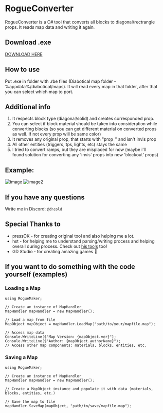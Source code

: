 # RogueConverter
RogueConverter is a C# tool that converts all blocks to diagonal/rectrangle props. It reads map data and writing it again.

## Download .exe
[DOWNLOAD HERE](https://github.com/dhcold/RogueConverter/releases/tag/exe)

## How to use
Put .exe in folder with .rbe files (Diabotical map folder - %appdata%/diabotical/maps). It will read every map in that folder, after that you can select which map to port.

## Additional info
1. It respects block type (diagonal/solid) and creates corresponded prop.
2. You can select if block material should be taken into consideration while converting blocks (so you can get different material on converted props as well. If not every prop will be same color)
3. It removes any original prop, that starts with "prop_" and isn't invis prop
4. All other entities (triggers, tps, lights, etc) stays the same
5. I tried to convert ramps, but they are misplaced for now (maybe i'll found solution for converting any 'invis' props into new 'blockout' props)

## Example:
![image](https://github.com/dhcold/RogueConverter/assets/30022484/1751c6e6-63b7-4659-a86e-b446625474cd) ![image2](https://github.com/dhcold/RogueConverter/assets/30022484/6dbad21a-c521-4095-b8df-54410d251589)

## If you have any questions
Write me in Discord: `@dhcold`

## Special Thanks to
  - pressOK - for creating original tool and also helping me a lot.
  - hst - for helping me to understand parsing/writing process and helping overall during process. Check out [his tools](https://github.com/marconett/diabotical-tools) too!
  - GD Studio - for creating amazing games 🫶

## If you want to do something with the code yourself (examples)
### Loading a Map
```
using RogueMaker;

// Create an instance of MapHandler
MapHandler mapHandler = new MapHandler();

// Load a map from file
MapObject mapObject = mapHandler.LoadMap("path/to/your/mapfile.map");

// Access map data
Console.WriteLine($"Map Version: {mapObject.ver}");
Console.WriteLine($"Author: {mapObject.authorName}");
// Access other map components: materials, blocks, entities, etc.
```
### Saving a Map
```
using RogueMaker;

// Create an instance of MapHandler
MapHandler mapHandler = new MapHandler();

// Create a MapObject instance and populate it with data (materials, blocks, entities, etc.)

// Save the map to file
mapHandler.SaveMap(mapObject, "path/to/save/mapfile.map");
```

